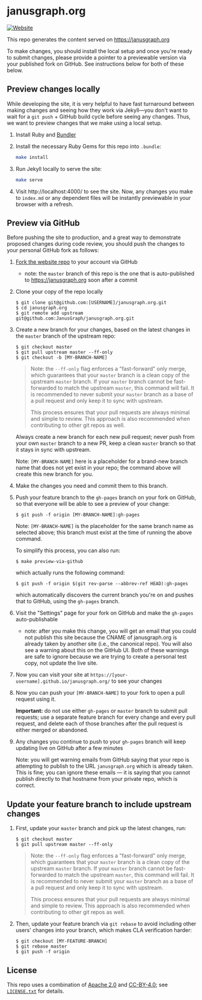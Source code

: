 # janusgraph.org

[![Website][website-shield]][website-link]

[website-shield]: https://img.shields.io/website-up-down-green-red/https/janusgraph.org.svg?label=janusgraph.org
[website-link]: https://janusgraph.org

This repo generates the content served on https://janusgraph.org

To make changes, you should install the local setup and once you're ready to
submit changes, please provide a pointer to a previewable version via your
published fork on GitHub. See instructions below for both of these below.

## Preview changes locally

While developing the site, it is very helpful to have fast turnaround between
making changes and seeing how they work via Jekyll—you don't want to wait for a
`git push` + GitHub build cycle before seeing any changes. Thus, we want to
preview changes that we make using a local setup.

1. Install Ruby and [Bundler](http://bundler.io)

1. Install the necessary Ruby Gems for this repo into `.bundle`:

   ```bash
   make install
   ```

1. Run Jekyll locally to serve the site:

   ```bash
   make serve
   ```

1. Visit http://localhost:4000/ to see the site. Now, any changes you make to
   `index.md` or any dependent files will be instantly previewable in your browser
   with a refresh.

## Preview via GitHub

Before pushing the site to production, and a great way to demonstrate proposed
changes during code review, you should push the changes to your personal GitHub
fork as follows:

1. [Fork the website repo](https://github.com/JanusGraph/janusgraph.org#fork-destination-box)
   to your account via GitHub
   * note: the `master` branch of this repo is the one that is auto-published to
     https://janusgraph.org soon after a commit

1. Clone your copy of the repo locally

   ```
   $ git clone git@github.com:[USERNAME]/janusgraph.org.git
   $ cd janusgraph.org
   $ git remote add upstream git@github.com:JanusGraph/janusgraph.org.git
   ```

1. Create a new branch for your changes, based on the latest changes in the
   `master` branch of the upstream repo:

   ```
   $ git checkout master
   $ git pull upstream master --ff-only
   $ git checkout -b [MY-BRANCH-NAME]
   ```

   > Note: the `--ff-only` flag enforces a "fast-forward" only merge, which
   > guarantees that your `master` branch is a clean copy of the upstream
   > `master` branch. If your `master` branch cannot be fast-forwarded to match
   > the upstream `master`, this command will fail. It is recommended to never
   > submit your `master` branch as a base of a pull request and only keep it to
   > sync with upstream.
   >
   > This process ensures that your pull requests are always minimal and simple
   > to review. This approach is also recommended when contributing to other git
   > repos as well.

   Always create a new branch for each new pull request; never push from your
   own `master` branch to a new PR, keep a clean `master` branch so that it
   stays in sync with upstream.

   Note: `[MY-BRANCH-NAME]` here is a placeholder for a brand-new branch name
   that does not yet exist in your repo; the command above will create this new
   branch for you.

1. Make the changes you need and commit them to this branch.

1. Push your feature branch to the `gh-pages` branch on your fork on GitHub, so
   that everyone will be able to see a preview of your change:

   ```
   $ git push -f origin [MY-BRANCH-NAME]:gh-pages
   ```

   Note: `[MY-BRANCH-NAME]` is the placeholder for the same branch name as
   selected above; this branch must exist at the time of running the above
   command.

   To simplify this process, you can also run:

   ```
   $ make preview-via-github
   ```

   which actually runs the following command:

   ```
   $ git push -f origin $(git rev-parse --abbrev-ref HEAD):gh-pages
   ```

   which automatically discovers the current branch you're on and pushes that
   to GitHub, using the `gh-pages` branch.

1. Visit the "Settings" page for your fork on GitHub and make the `gh-pages`
   auto-publishable
   * note: after you make this change, you will get an email that you could not
     publish this site because the CNAME of janusgraph.org is already taken by
     another site (i.e., the canonical repo). You will also see a warning about
     this on the GitHub UI. Both of these warnings are safe to ignore because we
     are trying to create a personal test copy, not update the live site.

1. Now you can visit your site at
   `https://[your-username].github.io/janusgraph.org/` to see your changes

1. Now you can push your `[MY-BRANCH-NAME]` to your fork to open a pull request
   using it.

   **Important:** do not use either `gh-pages` or `master` branch to submit pull
   requests; use a separate feature branch for every change and every pull
   request, and delete each of those branches after the pull request is either
   merged or abandoned.

1. Any changes you continue to push to your `gh-pages` branch will keep updating
   live on GitHub after a few minutes

   Note: you will get warning emails from GitHub saying that your repo is
   attempting to publish to the URL `janusgraph.org` which is already taken.
   This is fine; you can ignore these emails — it is saying that you cannot
   publish directly to that hostname from your private repo, which is correct.

## Update your feature branch to include upstream changes

1. First, update your `master` branch and pick up the latest changes, run:

   ```
   $ git checkout master
   $ git pull upstream master --ff-only
   ```

   > Note: the `--ff-only` flag enforces a "fast-forward" only merge, which
   > guarantees that your `master` branch is a clean copy of the upstream
   > `master` branch. If your `master` branch cannot be fast-forwarded to match
   > the upstream `master`, this command will fail. It is recommended to never
   > submit your `master` branch as a base of a pull request and only keep it to
   > sync with upstream.
   >
   > This process ensures that your pull requests are always minimal and simple
   > to review. This approach is also recommended when contributing to other git
   > repos as well.

1. Then, update your feature branch via `git rebase` to avoid including other
   users' changes into your branch, which makes CLA verification harder:

   ```
   $ git checkout [MY-FEATURE-BRANCH]
   $ git rebase master
   $ git push -f origin
   ```

## License

This repo uses a combination of [Apache 2.0](APACHE-2.0.txt) and
[CC-BY-4.0](CC-BY-4.0.txt); see [`LICENSE.txt`](LICENSE.txt) for details.
